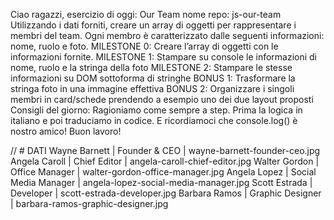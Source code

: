 Ciao ragazzi,
esercizio di oggi: Our Team
nome repo: js-our-team
Utilizzando i dati forniti, creare un array di oggetti per rappresentare i membri del team.
Ogni membro è caratterizzato dalle seguenti informazioni: nome, ruolo e foto.
MILESTONE 0:
Creare l’array di oggetti con le informazioni fornite.
MILESTONE 1:
Stampare su console le informazioni di nome, ruolo e la stringa della foto
MILESTONE 2:
Stampare le stesse informazioni su DOM sottoforma di stringhe
BONUS 1:
Trasformare la stringa foto in una immagine effettiva
BONUS 2:
Organizzare i singoli membri in card/schede prendendo a esempio uno dei due layout proposti
Consigli del giorno:
Ragioniamo come sempre a step.
Prima la logica in italiano e poi traduciamo in codice.
E ricordiamoci che console.log() è nostro amico!
Buon lavoro!

// # DATI
Wayne Barnett |	Founder & CEO        |	wayne-barnett-founder-ceo.jpg
Angela Caroll |	Chief Editor         |	angela-caroll-chief-editor.jpg
Walter Gordon |	Office Manager       |	walter-gordon-office-manager.jpg
Angela Lopez  |	Social Media Manager |	angela-lopez-social-media-manager.jpg
Scott Estrada |	Developer            |	scott-estrada-developer.jpg
Barbara Ramos |	Graphic Designer     |	barbara-ramos-graphic-designer.jpg
